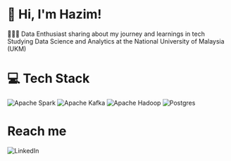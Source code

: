 # 👋 Hi, I'm Hazim!

👩🏻‍💻 Data Enthusiast sharing about my journey and learnings in tech
Studying Data Science and Analytics at the National University of Malaysia (UKM)

<!-- [tech stack](https://github.com/ileriayo/markdown-badges) -->
# 💻  Tech Stack
![Apache Spark](https://img.shields.io/badge/Apache%20Spark-FDEE21?style=flat-square&logo=apachespark&logoColor=black)
![Apache Kafka](https://img.shields.io/badge/Apache%20Kafka-000?style=for-the-badge&logo=apachekafka)
![Apache Hadoop](https://img.shields.io/badge/Apache%20Hadoop-66CCFF?style=for-the-badge&logo=apachehadoop&logoColor=black)
![Postgres](https://img.shields.io/badge/postgres-%23316192.svg?style=for-the-badge&logo=postgresql&logoColor=white)

<!-- Reach me -->
# Reach me
![LinkedIn](https://img.shields.io/badge/linkedin-%230077B5.svg?style=for-the-badge&logo=linkedin&logoColor=white)
